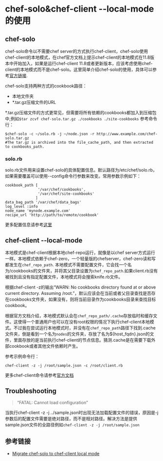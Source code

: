 # chef-solo&chef-client --local-mode的使用
## chef-solo
chef-solo命令以不需要chef server的方式执行chef-client，chef-solo使用chef-client的本地模式，在chef官方文档上提示chef-client的本地模式在11.8版本中开始加入，如果是运行chef-client 11.8或者更新版本，应该考虑使用chef-client的本地模式而不是chef-solo。这里简单介绍chef-solo的使用，具体可以参考[官方链接][chef-solo].

chef-solo支持两种方式的cookbook路径：

* 本地文件夹
* *.tar.gz压缩文件的URL

*.tar.gz压缩文件的方式更常见，但需要将所有依赖的cookbooks都加入到压缩包中,例如`$tar zcvf chef-solo.tar.gz ./cookbooks ./site-cookbooks`
参考命令行：
```
$chef-solo -c ~/solo.rb -j ~/node.json -r http://www.example.com/chef-solo.tar.gz
#The tar.gz is archived into the file_cache_path, and then extracted to cookbooks_path.
```

### solo.rb

solo.rb文件用来设置chef-solo的具体配置信息。默认路径为/etc/chef/solo.rb，如果需要覆盖可以使用--config命令行参数来改变。常用参数示例如下：
```
cookbook_path [
               '/var/chef/cookbooks',
               '/var/chef/site-cookbooks'
              ]
data_bag_path '/var/chef/data_bags'
log_level :info
node_name 'mynode.example.com'
recipe_url 'http://path/to/remote/cookbook'
```

更多配置信息请参考[这里][solo.rb]

## chef-client --local-mode
本地模式是chef-client根据本地chef-repo运行，就像是以chef server方式运行一样。本地模式依赖于chef-zero，一个轻量版的chefserver，chef-zero读和写都发生在`chef_repo_path`. 本地模式不需要配置文件，它会找一个名为/cookbooks的文件夹，并将其父目录设置为`chef_repo_path`.如果client.rb没有被找到且没有指定配置文件，本地模式将会搜索knife.rb文件。

根据chef-client -z的输出“WARN: No cookbooks directory found at or above current directory.  Assuming /root.”，默认应该会在当前或者父目录查找是否存在cookbooks文件夹，如果没有，则将当前目录作为cookbooks目录来查找目标cookbook。

根据官方文档介绍，本地模式默认会在`chef_repo_path/.cache`存放临时和缓存文件。这使得一个普通用户也可以在没有root权限的情况下执行chef-client本地模式。不过我在尝试运行本地模式时，并没有在`chef_repo_path`路径下找到.cache文件夹，倒是看到一个名为`nodes`的文件夹，存放了名为${host_fqdn}.json的文件，里面存放的是当前执行chef-client的节点信息。猜测.cache是在需要下载外部cookbook或者其他文件依赖时产生。

参考示例命令行：
```
chef-client -z -j /root/sample.json -c /root/client.rb
```
更多chef-client命令请参考[官方文档][chef-client]

## Troubleshooting
> “FATAL: Cannot load configuration” 

当执行chef-client -z -j ../sample.json时出现无法加载配置文件的错误，原因是-j参数后的配置文件需要是绝对路径，而不是相对路径。解决方法是提供sample.json文件的全路径例如`chef-client -z -j /root/sample.json`


## 参考链接
* [Migrate chef-solo to chef-client local mode][chef-solo-migrate-to-chef-client]

[chef-solo-migrate-to-chef-client]: https://blog.chef.io/2014/06/24/from-solo-to-zero-migrating-to-chef-client-local-mode/
[chef-solo]: https://docs.chef.io/chef_solo.html
[solo.rb]: https://docs.chef.io/config_rb_solo.html
[chef-client]: https://docs.chef.io/ctl_chef_client.html#run-in-local-mode

